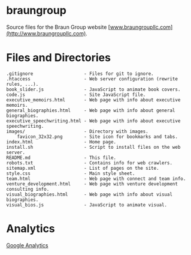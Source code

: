# braungroup
Source files for the Braun Group website [www.braungroupllc.com](http://www.braungroupllc.com).

Files and Directories
=====================

	.gitignore                   - Files for git to ignore.
    .htaccess                    - Web server configuration (rewrite rules, ...).
    book_slider.js               - JavaScript to animate book covers.
    code.js                      - Site JavaScript file. 
    executive_memoirs.html       - Web page with info about executive memoirs.
    general_biographies.html     - Web page with info about general biographies.
    executive_speechwriting.html - Web page with info about executive speechwriting.
    images/                      - Directory with images.
        favicon_32x32.png        - Site icon for bookmarks and tabs.
	index.html                   - Home page.
    install.sh                   - Script to install files on the web server.
    README.md                    - This file.
    robots.txt                   - Contains info for web crawlers.
    sitemap.xml                  - List of pages on the site.
    style.css                    - Main style sheet.
    team.html                    - Web page with connect and team info.
    venture_development.html     - Web page with venture development consulting info.
    visual_biographies.html      - Web page with info about visual biographies.
    visual_bios.js               - JavaScript to animate visual.


Analytics
=========

[Google Analytics](http://www.google.com/analytics/)

